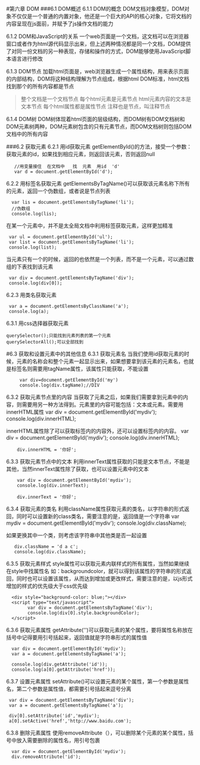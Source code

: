 #第六章  DOM
###6.1  DOM概述
6.1.1  DOM的概念
DOM文档对象模型，DOM对象不仅仅是一个普通的内置对象，他还是一个巨大的API的核心对象，它将文档的内容呈现在js面前，并赋予了js操作文档的能力

6.1.2  DOM和JavaScript的关系
一个web页面是一个文档，这文档可以在浏览器窗口或者作为html源代码显示出来，但上述两种情况都是同一个文档，DOM提供了对同一份文档的另一种表现，存储和操作的方式，DOM能够使用JavaScript脚本语言进行修改

6.1.3  DOM节点
加载html页面是，web浏览器生成一个属性结构，用来表示页面的内部结构，DOM将这种结构理解为节点组成，根据html DOM标准，html文档找到那个的所有内容都是节点
>整个文档是一个文档节点
>每个html元素是元素节点
>html元素内容的文本是文本节点
>每个html属性都是属性节点
>注释也是节点，叫注释节点

6.1.4  DOM树
DOM树体现着html页面的层级结构，而DOM树有DOM文档树和DOM元素树两种，DOM元素树包含的只有元素节点，而DOM文档树则包括DOM文档中的所有内容

###6.2  获取元素
6.2.1  用id获取元素
getElementById()的方法，接受一个参数：获取元素的id，如果找到相应元素，则返回该元素，否则返回null

       //用变量接住  在文档中   找  元素  用id  'd'
	   var d = document.getElementById('d');

6.2.2  用标签名获取元素
getElementsByTagName()可以获取该元素名称下所有的元素，返回一个伪数组，或者说是节点列表

      var lis = document.getElementsByTagName('li');
	  //伪数组
	  console.log(lis);

在某一个元素中，并不是太全局文档中利用标签获取元素，这样更加精准

     var ul = document.getElementById('ul');
	 var list = document.getElementsByTagName('li');
	 console.log(list);

当元素只有一个的时候，返回的也依然是一个列表，而不是一个元素，可以通过数组的下表找到该元素

     var div = document.getElementsByTagName('div');
	 console.log(div[0]);

6.2.3  用类名获取元素

     var a = document.getElementsByClassName('a');
	 console.log(a);

6.3.1  用css选择器获取元素

    querySelector();只能找到元素列表的第一个元素
    querySelectorAll();可以全部找到

#6.3  获取和设置元素中的其他信息
6.3.1  获取元素名
当我们使用id获取元素的时候，元素的名称会和整个元素一起显示出来，如果想要拿到该元素的元素名，也就是标签名则需要用tagName属性，该属性只能获取，不能设置

         var div=document.getElementById('my')
         console.log(div.tagName);//DIV

6.3.2  获取元素节点里的内容
当获取了元素之后，如果我们需要拿到元素中的内容，则需要用另一种方法得到。元素里的内容可能包括：文本或元素。需要用innerHTML属性
        var div = document.getElementById('mydiv');
        console.log(div.innerHTML);

innerHTML属性除了可以获取标签内的内容外，还可以设置标签内的内容。
        var div = document.getElementById('mydiv');
        console.log(div.innerHTML);

        div.innerHTML = '你好';

6.3.3  获取元素节点中的文本
利用innerText属性获取的只能是文本节点，不能是其他，当然innerText属性除了获取，也可以设置元素中的文本

        var div = document.getElementById('mydiv');
        console.log(div.innerText);

        div.innerText = '你好';

6.3.4  获取元素的类名
利用className属性获取元素的类名，以字符串的形式返回，同时可以设置新的class类名，需要注意的是，返回值是一个字符串
       var mydiv = document.getElementById('mydiv');
	   console.log(div.className);

如果更换其中一个类，则考虑该字符串中其他类是否一起设置
  
       div.className = 'd a c';
	   console.log(div.className);

6.3.5  获取元素样式
style属性可以获取元素内联样式的所有属性，当然如果继续在style中找属性名  如：backgroundcolor，就可以得到该属性的字符串的形式返回，同时也可以设置该属性，从而达到增加或更改样式，需要注意的是，以js形式增加的样式的优先级大于css优先级

      <div style="background-color: blue;"></div>
	  <script type="text/javascript">
	        var div = document.getElementsByTagName('div');
			console.log(div[0].style.backgroundColor);
	  </script>

6.3.6  获取元素属性
getAttribute('')可以获取元素的某个属性，要将属性名称放在括号中记得要用引号括起来，返回值就是字符串形式的属性值

      var div = document.getElementById('mydiv');
	  var a = document.getElementsByTagName('a');
			
	  console.log(div.getAttribute('id'));
	  console.log(a[0].getAttribute('href'));

6.3.7  设置元素属性
setAttribute()可以设置元素的某个属性，第一个参数是属性名，第二个参数是属性值，都需要引号括起来逗号分离

     var div = document.getElementsByTagName('div');
	 var a = document.getElementsByTagName('a');
			
	 div[0].setAttribute('id','mydiv');
	 a[0].setActive('href','http://www.baidu.com');

6.3.8  删除元素属性
使用removeAttribute（），可以删除某个元素的某个属性，括号中放入需要删除的属性名，用引号包裹

      var div = document.getElementById('mydiv');
	  div.removeAttribute('id');